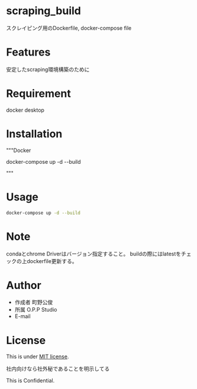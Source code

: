 # scraping_build

スクレイピング用のDockerfile, docker-compose file

# Features
 
安定したscraping環境構築のために
 
# Requirement

docker desktop

 
# Installation
 
 """Docker

docker-compose up -d --build

"""

 
# Usage
 
```bash
docker-compose up -d --build
```
 
# Note
 
condaとchrome Driverはバージョン指定すること。
buildの際にはlatestをチェックの上dockerfile更新する。
 
# Author
 
* 作成者 町野公俊
* 所属 O.P.P Studio
* E-mail 
 
# License
 
This is under [MIT license](https://en.wikipedia.org/wiki/MIT_License).
 
社内向けなら社外秘であることを明示してる
 
This is Confidential.
